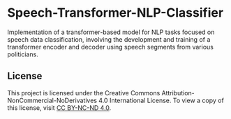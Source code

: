 # Speech-Transformer-NLP-Classifier
Implementation of a transformer-based model for NLP tasks focused on speech data classification, involving the development and training of a transformer encoder and decoder using speech segments from various politicians.

## License

This project is licensed under the Creative Commons Attribution-NonCommercial-NoDerivatives 4.0 International License. To view a copy of this license, visit [CC BY-NC-ND 4.0](https://creativecommons.org/licenses/by-nc-nd/4.0/).
